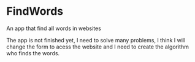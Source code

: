 # FindWords
An app that find all words in websites


The app is not finished yet, I need to solve many problems, I think I will change the form to acess the website and I need to create the algorithm who finds the words.
